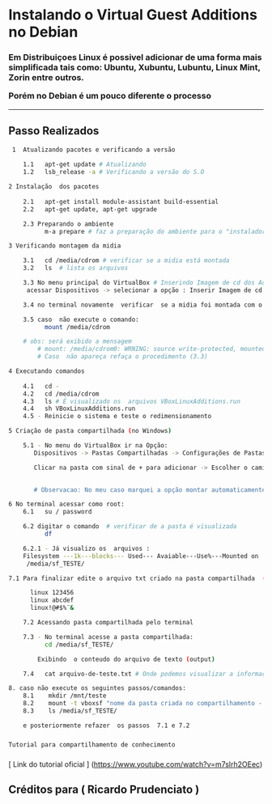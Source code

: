 # Instalando  o Virtual Guest Additions no Debian

<h3>
	<p>
Em Distribuiçoes Linux é possivel adicionar de uma forma  mais simplificada tais como:  Ubuntu, Xubuntu, Lubuntu, Linux Mint, Zorin entre outros.

 Porém no Debian é um pouco diferente o processo
</p>
</h3>
 <hr>

 ## Passo Realizados

```bash
 1  Atualizando pacotes e verificando a versão
    
    1.1   apt-get update # Atualizando
    1.2   lsb_release -a # Verificando a versão do S.O
```
```bash
2 Instalação  dos pacotes
    
    2.1   apt-get install module-assistant build-essential
    2.2   apt-get update, apt-get upgrade

    2.3 Preparando o ambiente 
          m-a prepare # faz a preparação do ambiente para o "instalador"
```
```bash
3 Verificando montagem da midia

    3.1   cd /media/cdrom # verificar se a midia está montada
    3.2   ls  # lista os arquivos

    3.3 No menu principal do VirtualBox # Inserindo Imagem de cd dos Adicionais para convidados
	 acessar Dispositivos -> selecionar a opção : Inserir Imagem de cd dos Adicionais para convidados

    3.4 no terminal novamente  verificar  se a midia foi montada com o comando  ls

    3.5 caso  não execute o comando:
          mount /media/cdrom

	# obs: será exibido a mensagem 
        # mount: /media/cdrom0: WRNING: source write-protected, mounted read-only
	    # Caso  não apareça refaça o procedimento (3.3)
```
```bash
4 Executando comandos
    
    4.1   cd - 
    4.2   cd /media/cdrom
    4.3   ls # É visualizado os  arquivos VBoxLinuxAdditions.run
    4.4   sh VBoxLinuxAdditions.run
    4.5 - Reinicie o sistema e teste o redimensionamento

```
```bash
5 Criação de pasta compartilhada (no Windows)

    5.1 - No menu do VirtualBox ir na Opção:
       Dispositivos -> Pastas Compartilhadas -> Configurações de Pastas Compartilhadas

       Clicar na pasta com sinal de + para adicionar -> Escolher o caminho,nome da pasta no Windows (Exemplo "C:\Usuarios\"Nome do usuário"\Desktop\Pasta") 

       
       # Observacao: No meu caso marquei a opção montar automaticamente 
```
      
```bash       
6 No terminal acessar como root:
    6.1   su / password

    6.2 digitar o comando  # verificar de a pasta é visualizada
          df

    6.2.1 - Já visualizo os  arquivos :
 	Filesystem ---1k---blocks--- Used--- Avaiable---Use%---Mounted on
	 /media/sf_TESTE/

```  
```bash
7.1 Para finalizar edite o arquivo txt criado na pasta compartilhada  (Windows) com as informações:

      linux 123456
      linux abcdef
      linux!@#$%¨&

    7.2 Acessando pasta compartilhada pelo terminal

    7.3 - No terminal acesse a pasta compartilhada:
          cd /media/sf_TESTE/

        Exibindo  o conteudo do arquivo de texto (output)

    7.4   cat arquivo-de-teste.txt # Onde podemos visualizar a informação do arquivo
```
```bash
8. caso não execute os seguintes passos/comandos:
    8.1    mkdir /mnt/teste 
    8.2    mount -t vboxsf "nome da pasta criada no compartilhamento - exemplo" TESTE /mnt/teste/
    8.3    ls /media/sf_TESTE/

    e posteriormente refazer  os passos  7.1 e 7.2

 ```
   
   ###
    Tutorial para compartilhamento de conhecimento 
   ###


 [  Link do tutorial oficial ] (https://www.youtube.com/watch?v=m7slrh2OEec)
   ## Créditos para ( Ricardo Prudenciato )

